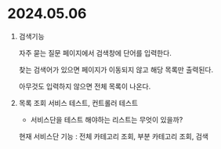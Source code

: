 # 2024.05.06

1. 검색기능

   자주 묻는 질문 페이지에서 검색창에 단어를 입력한다.

   찾는 검색어가 있으면 페이지가 이동되지 않고 해당 목록만 출력된다.

   아무것도 입력하지 않으면 전체 목록이 나온다.

1. 목록 조회 서비스 테스트, 컨트롤러 테스트

   - 서비스단을 테스트 해야하는 리스트는 무엇이 있을까?

   현재 서비스단 기능 : 전체 카테고리 조회, 부분 카테고리 조회, 검색